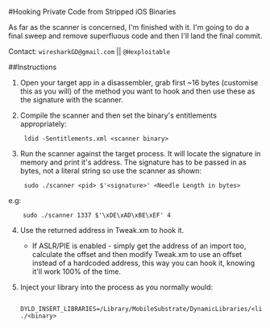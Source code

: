 #Hooking Private Code from Stripped iOS Binaries

As far as the scanner is concerned, I'm finished with it. I'm going to do a final sweep and remove superfluous code and then I'll land the final commit.

Contact: `wiresharkGD@gmail.com` || `@Hexploitable`

##Instructions

1. Open your target app in a disassembler, grab first ~16 bytes (customise this as you will) of the method you want to hook and then use these as the signature with the scanner.

2. Compile the scanner and then set the binary's entitlements appropriately:

		ldid -Sentitlements.xml <scanner binary>

3. Run the scanner against the target process. It will locate the signature in memory and print it's address. The signature has to be passed in as bytes, not a literal string so use the scanner as shown:

		sudo ./scanner <pid> $'<signature>' <Needle Length in bytes>
e.g:

		sudo ./scanner 1337 $'\xDE\xAD\xBE\xEF' 4

4. Use the returned address in Tweak.xm to hook it.
	-	If ASLR/PIE is enabled - simply get the address of an import too, calculate the offset and then modify Tweak.xm to use an offset instead of a hardcoded address, this way you can hook it, knowing it'll work 100% of the time. 


5. Inject your library into the process as you normally would:

		DYLD_INSERT_LIBRARIES=/Library/MobileSubstrate/DynamicLibraries/<libName>.dylib ./<binary>
